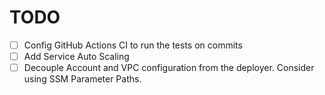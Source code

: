 # TODO
  * [ ] Config GitHub Actions CI to run the tests on commits
  * [ ] Add Service Auto Scaling
  * [ ] Decouple Account and VPC configuration from the deployer. Consider using SSM Parameter Paths.
